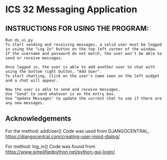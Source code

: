 # ICS 32 Messaging Application
## INSTRUCTIONS FOR USING THE PROGRAM:

	Run ds_ui.py
	To start sending and receiving messages, a valid user must be logged in using the "Log In" button on the top left corner of the window.
	If the username and password do not match, the user won't be able to send or receive messages.
	
	Once logged in, the user is able to add another user to chat with using the bottom right button, "Add User".
	To start chatting, click on the user's name seen on the left widget and a chat will appear.

	Now the user is able to send and receive messages.
	Use "Send" to send whatever is on the entry box.
	Use "Update Messages" to update the current chat to see if there are any new messages.

## Acknowledgements
For the method: addUser()
Code was used from DJANGOCENTRAL, https://djangocentral.com/creating-user-input-dialog/

For method: log_in()
Code was found from https://www.simplifiedpython.net/python-gui-login/
